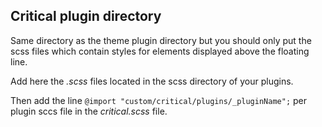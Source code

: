 ## Critical plugin directory

Same directory as the theme plugin directory but you should only put the scss files which contain styles for elements displayed above the floating line.

Add here the *.scss* files located in the scss directory of your plugins.

Then add the line ```@import "custom/critical/plugins/_pluginName";``` per plugin sccs file in the *critical.scss* file.